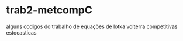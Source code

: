 # trab2-metcompC
alguns codigos do trabalho de equações de lotka volterra competitivas estocasticas
